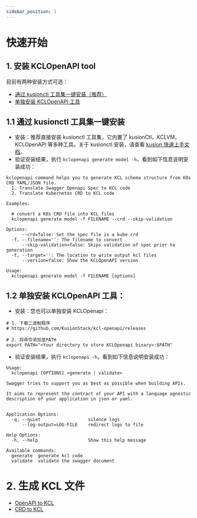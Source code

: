 ```yaml
---
sidebar_position: 1
---
```


# 快速开始

## 1. 安装 KCLOpenAPI tool

目前有两种安装方式可选：

- [通过 kusionctl 工具集一键安装（推荐）](#joYJh)
- [单独安装 KCLOpenAPI 工具](#BjyR3)

## 1.1 通过 kusionctl 工具集一键安装

- 安装：推荐直接安装 kusionctl 工具集，它内置了 kusionCtl，KCLVM，KCLOpenAPI 等多种工具。关于 kusionctl 安装，请查看 [kusion 快速上手文档](/docs/user_docs/getting-started/install)。
- 验证安装结果，执行 `kclopenapi generate model -h`，看到如下信息说明安装成功：

```shell
kclopenapi command helps you to generate KCL schema structure from K8s CRD YAML/JSON file.
  1. Translate Swagger Openapi Spec to KCL code
  2. Translate Kubernetes CRD to KCL code

Examples:

  # convert a K8s CRD file into KCL files
  kclopenapi generate model -f FILENAME --crd --skip-validation

Options:
      --crd=false: Set the spec file is a kube crd
  -f, --filename='': The filename to convert
      --skip-validation=false: Skips validation of spec prior to generation
  -t, --target='': The location to write output kcl files
      --version=false: Show the KCLOpenAPI version

Usage:
  kclopenapi generate model -f FILENAME [options]
```

## 1.2 单独安装 KCLOpenAPI 工具：

- 安装：您也可以单独安装 KCLOpenapi：

```shell
# 1. 下载二进制程序
# https://github.com/KusionStack/kcl-openapi/releases

# 2. 将命令添加至PATH
export PATH="<Your directory to store KCLOpenapi binary>:$PATH"
```

- 验证安装结果，执行 `kclopenapi -h`，看到如下信息说明安装成功：

```shell
Usage:
  kclopenapi [OPTIONS] <generate | validate>

Swagger tries to support you as best as possible when building APIs.

It aims to represent the contract of your API with a language agnostic description of your application in json or yaml.


Application Options:
  -q, --quiet                  silence logs
      --log-output=LOG-FILE    redirect logs to file

Help Options:
  -h, --help                   Show this help message

Available commands:
  generate  generate kcl code
  validate  validate the swagger document
```

# 2. 生成 KCL 文件

- [OpenAPI to KCL](../openapi/openapi-to-kcl.md)
- [CRD to KCL](../openapi/crd-to-kcl.md)
